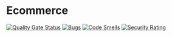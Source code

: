 # Ecommerce
[![Quality Gate Status](https://sonarcloud.io/api/project_badges/measure?project=a-szczepan_Ecommerce&metric=alert_status)](https://sonarcloud.io/dashboard?id=a-szczepan_Ecommerce)
[![Bugs](https://sonarcloud.io/api/project_badges/measure?project=a-szczepan_Ecommerce&metric=bugs)](https://sonarcloud.io/dashboard?id=a-szczepan_Ecommerce)
[![Code Smells](https://sonarcloud.io/api/project_badges/measure?project=a-szczepan_Ecommerce&metric=code_smells)](https://sonarcloud.io/dashboard?id=a-szczepan_Ecommerce)
[![Security Rating](https://sonarcloud.io/api/project_badges/measure?project=a-szczepan_Ecommerce&metric=security_rating)](https://sonarcloud.io/dashboard?id=a-szczepan_Ecommerce)
